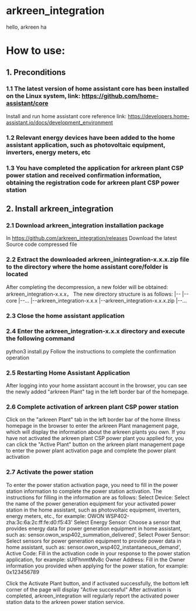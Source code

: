 # arkreen_integration
hello, arkreen ha
# How to use:
## 1. Preconditions
###  1.1 The latest version of home assistant core has been installed on the Linux system, link: https://github.com/home-assistant/core
Install and run home assistant core reference link: https://developers.home-assistant.io/docs/development_environment
### 1.2 Relevant energy devices have been added to the home assistant application, such as photovoltaic equipment, inverters, energy meters, etc
### 1.3 You have completed the application for arkreen plant CSP power station and received confirmation information, obtaining the registration code for arkreen plant CSP power station


## 2. Install arkreen_integration
### 2.1 Download arkreen_integration installation package
In https://github.com/arkreen_integration/releases Download the latest Source code compressed file
### 2.2 Extract the downloaded arkreen_inintegration-x.x.x.zip file to the directory where the home assistant core/folder is located
After completing the decompression, a new folder will be obtained: arkreen_integration-x.x.x，   The new directory structure is as follows:
|--<your home-assistant folder>
   |--core
   |--...
   |--arkreen_integration-x.x.x
   |--arkreen_integration-x.x.x.zip
   |--...

### 2.3 Close the home assistant application
     
### 2.4 Enter the arkreen_integration-x.x.x directory and execute the following command
python3 install.py
Follow the instructions to complete the confirmation operation
  
### 2.5 Restarting Home Assistant Application
After logging into your home assistant account in the browser, you can see the newly added "arkreen Plant" tag in the left border bar of the homepage.
  
### 2.6 Complete activation of arkreen plant CSP power station
Click on the "arkreen Plant" tab in the left border bar of the home illness homepage in the browser to enter the arkreen Plant management page, which will display the information about the arkreen plants you own.
If you have not activated the arkreen plant CSP power plant you applied for, you can click the "Active Plant" button on the arkreen plant management page to enter the power plant activation page and complete the power plant activation
  
### 2.7 Activate the power station
To enter the power station activation page, you need to fill in the power station information to complete the power station activation. The instructions for filling in the information are as follows:
Select Device:  Select the name of the power generation equipment for your activated power station in the home assistant, such as photovoltaic equipment, inverters, energy meters, etc., for example: OWON WSP402-zha:3c:6a:2c:ff:fe:d0:f5:43'
Select Energy Sensor:  Choose a sensor that provides energy data for power generation equipment in home assistant, such as: sensor.owon_wsp402_summation_delivered',
Select Power Sensor:  Select sensors for power generation equipment to provide power data in home assistant, such as: sensor.owon_wsp402_instantaneous_demand',
Active Code:  Fill in the activation code in your response to the power station application, for example: sUtFhnmtMv8c
Owner Address:  Fill in the Owner information you provided when applying for the power station, for example: 0x123456789
  
Click the Activate Plant button, and if activated successfully, the bottom left corner of the page will display "Active successful"
After activation is completed, arkreen_integration will regularly report the activated power station data to the arkreen power station service.
  

